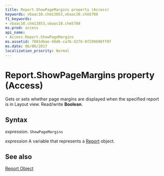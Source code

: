 ```yaml
---
title: Report.ShowPageMargins property (Access)
keywords: vbaac10.chm13853,vbaac10.chm5788
f1_keywords:
- vbaac10.chm13853,vbaac10.chm5788
ms.prod: access
api_name:
- Access.Report.ShowPageMargins
ms.assetid: 7001d6ae-40db-ca7b-5276-0f299890ff9f
ms.date: 06/08/2017
localization_priority: Normal
---
```



# Report.ShowPageMargins property (Access)

Gets or sets whether page margins are displayed when the specified report is in Layout view. Read/write  **Boolean**.


## Syntax

_expression_. `ShowPageMargins`

_expression_ A variable that represents a [Report](Access.Report.md) object.


## See also


[Report Object](Access.Report.md)

